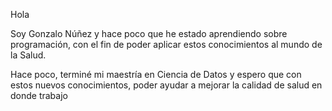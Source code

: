 Hola

Soy Gonzalo Núñez y hace poco que he estado aprendiendo sobre programación, con el fin de poder aplicar estos conocimientos al mundo de la Salud.

Hace poco, terminé mi maestría en Ciencia de Datos y espero que con estos nuevos conocimientos, poder ayudar a mejorar la calidad de salud en donde trabajo
